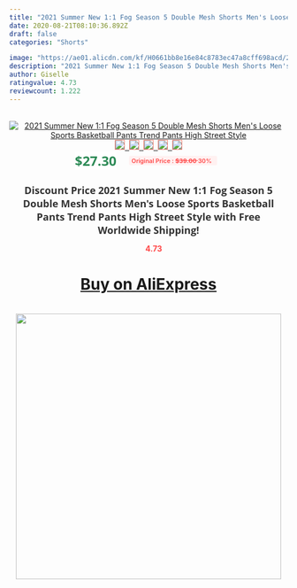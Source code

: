 ```yaml
---
title: "2021 Summer New 1:1 Fog Season 5 Double Mesh Shorts Men's Loose Sports Basketball Pants Trend Pants High Street Style"
date: 2020-08-21T08:10:36.892Z
draft: false
categories: "Shorts"

image: "https://ae01.alicdn.com/kf/H0661bb8e16e84c8783ec47a8cff698acd/2021-Summer-New-1-1-Fog-Season-5-Double-Mesh-Shorts-Men-s-Loose-Sports-Basketball.jpg"
description: "2021 Summer New 1:1 Fog Season 5 Double Mesh Shorts Men's Loose Sports Basketball Pants Trend Pants High Street Style"
author: Giselle
ratingvalue: 4.73
reviewcount: 1.222
---
```

<br>
<div style="text-align: center;">
<a href="https://s.click.aliexpress.com/e/_9gyE7T" target="_blank" rel="nofollow noopener noreferrer"><img alt="2021 Summer New 1:1 Fog Season 5 Double Mesh Shorts Men's Loose Sports Basketball Pants Trend Pants High Street Style" class="magnifier-image" src="https://ae01.alicdn.com/kf/H0661bb8e16e84c8783ec47a8cff698acd/2021-Summer-New-1-1-Fog-Season-5-Double-Mesh-Shorts-Men-s-Loose-Sports-Basketball.jpg_640x640.jpg">
<br>
<img style="border:1px solid salmon" src="https://ae01.alicdn.com/kf/H0661bb8e16e84c8783ec47a8cff698acd/2021-Summer-New-1-1-Fog-Season-5-Double-Mesh-Shorts-Men-s-Loose-Sports-Basketball.jpg_120x120.jpg">&nbsp;&nbsp;<img style="border:1px solid salmon" src="https://ae01.alicdn.com/kf/H667a80b453df4ea591ad8f28568ec2b48/2021-Summer-New-1-1-Fog-Season-5-Double-Mesh-Shorts-Men-s-Loose-Sports-Basketball.jpg_120x120.jpg">&nbsp;&nbsp;<img style="border:1px solid salmon" src="https://ae01.alicdn.com/kf/H1bd71ad01c734d32a27223ff24f1a41ft/2021-Summer-New-1-1-Fog-Season-5-Double-Mesh-Shorts-Men-s-Loose-Sports-Basketball.jpg_120x120.jpg">&nbsp;&nbsp;<img style="border:1px solid salmon" src="https://ae01.alicdn.com/kf/H79a6cfe8b20e4d7cbca8a7f5b6f265e4x/2021-Summer-New-1-1-Fog-Season-5-Double-Mesh-Shorts-Men-s-Loose-Sports-Basketball.jpg_120x120.jpg">&nbsp;&nbsp;<img style="border:1px solid salmon" src="https://ae01.alicdn.com/kf/Hbeee9db723814d4fb287e5777807af85q/2021-Summer-New-1-1-Fog-Season-5-Double-Mesh-Shorts-Men-s-Loose-Sports-Basketball.jpg_120x120.jpg"></a></div><br0>
<div style="text-align: center;"><span style="background-color: white; border: 0px; box-sizing: border-box; color: seagreen; display: inline-block; font-family: &quot;open sans&quot; , &quot;arial&quot; , &quot;helvetica&quot; , sans-serif , &quot;heiti&quot;; font-size: 24px; font-stretch: inherit; font-weight: 700; line-height: inherit; margin: 0px 10px 0px 0px; padding: 0px; vertical-align: middle;">$27.30 </span>
<span style="background: rgb(255 , 241 , 241); border-radius: 3px; border: 0px; box-sizing: border-box; color: #ff4747; display: inline-block; font-family: inherit; font-size: 12px; font-stretch: inherit; font-style: inherit; font-variant: inherit; font-weight: 600; line-height: inherit; margin: 0px; padding: 2px 5px; transform: scale(0.9); vertical-align: middle;">Original Price : <b style="text-decoration: line-through;">$39.00 </b> 30%&nbsp;&nbsp;</span></div>
<h1 style="color: #333333; display: inline-block; font-family: &quot;open sans&quot; , &quot;arial&quot; , &quot;helvetica&quot; , sans-serif , &quot;heiti&quot;; font-size: 18px; font-stretch: inherit; font-weight: 700; text-align: center;">Discount Price 2021 Summer New 1:1 Fog Season 5 Double Mesh Shorts Men's Loose Sports Basketball Pants Trend Pants High Street Style with Free Worldwide Shipping!</h1>
<div style="color: #ff4747; text-align: center;">
<img src="https://4.bp.blogspot.com/-M0ZcTcb-5uY/XleCXlxnR4I/AAAAAAAAAEc/OrjgMkXV1oMQFaCRZj5HQwOCBcu3w1FegCPcBGAYYCw/s1600/star.png" style="height: 15px;">&nbsp;<b>4.73</b></div>
<div class="button_cont" align="center"><a class="buynow_a" href="https://s.click.aliexpress.com/e/_9gyE7T" target="_blank" rel="nofollow noopener noreferrer"><H1>Buy on AliExpress</H1></a></div><br>
<div class="separator" style="clear: both; text-align: center;">
<img src="https://lh3.googleusercontent.com/-pTy5HemUv9M/XlePHvY0dAI/AAAAAAAAAE4/0nX5iRUoIWY8eMW9Dpxeirr157OZliDIgCLcBGAsYHQ/s1600/badge.gif" width="480">
</div>
